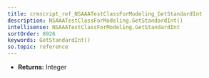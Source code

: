 ```yaml
---
title: crmscript_ref_NSAAATestClassForModeling_GetStandardInt
description: NSAAATestClassForModeling.GetStandardInt()
intellisense: NSAAATestClassForModeling.GetStandardInt
sortOrder: 8926
keywords: GetStandardInt()
so.topic: reference
---
```



* **Returns:** Integer


